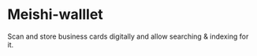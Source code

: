 # Meishi-walllet
Scan and store business cards digitally and allow searching &amp; indexing for it.
